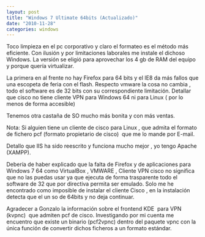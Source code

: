 ```yaml
---
layout: post
title: "Windows 7 Ultimate 64bits (Actualizado)"
date: "2010-11-28"
categories: windows
---
```


Toco limpieza en el pc corporativo y claro el formateo es el método más eficiente. Con ilusión y por limitaciones laborales me instale el dichoso Windows. La versión se eligió para aprovechar los 4 gb de RAM del equipo y porque quería virtualizar.

La primera en al frente no hay Firefox para 64 bits y el IE8 da más fallos que una escopeta de feria con el flash. Respecto vmware la cosa no cambia , todo el software es de 32 bits con su correspondiente limitación. Detallar que cisco no tiene cliente VPN para Windows 64 ni para Linux ( por lo menos de forma accesible)

Tenemos otra castaña de SO mucho más bonita y con más ventas.

Nota: Si alguien tiene un cliente de cisco para Linux , que admita el formato de fichero pcf (formato propietario de cisco)  que me lo mande por E-mail.

Detallo que IIS ha sido reescrito y funciona mucho mejor , yo tengo Apache (XAMPP).

Debería de haber explicado que la falta de Firefox y de aplicaciones para Windows 7 64 como VirtualBox , VMWARE , Cliente VPN cisco no significa que no las puedas usar ya que ejecuta de forma trasparente todo el software de 32 que por directiva permita ser emulado. Solo me he encontrado como imposible de instalar el cliente Cisco , en la instalación detecta que el un so de 64bits y no deja continuar.

Agradecer a Gonzalo la información sobre el frontend KDE  para VPN (kvpnc)  que admiten pcf de cisco. Investigando por mi cuenta me encuentro que existe un binario (pcf2vpnc) dentro del paquete vpnc con la única función de convertir dichos ficheros a un formato estándar.
